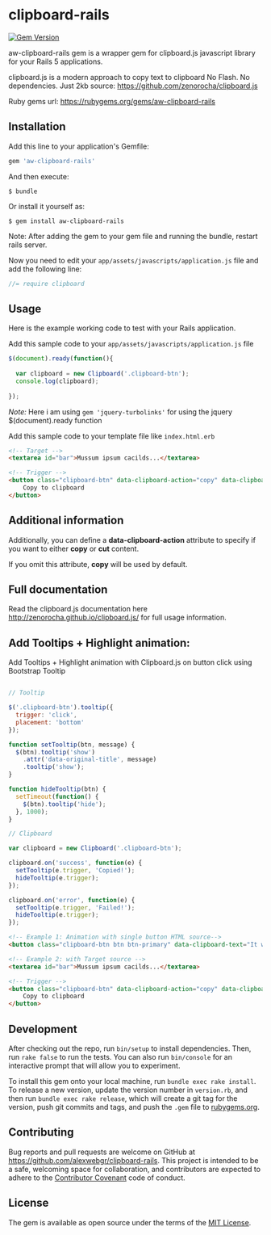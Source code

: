 # clipboard-rails
[![Gem Version](https://badge.fury.io/rb/aw-clipboard-rails.svg)](http://badge.fury.io/rb/aw-clipboard-rails)

aw-clipboard-rails gem is a wrapper gem for clipboard.js javascript library for your Rails 5 applications.

clipboard.js is a modern approach to copy text to clipboard No Flash. No dependencies. Just 2kb
source: https://github.com/zenorocha/clipboard.js

Ruby gems url: https://rubygems.org/gems/aw-clipboard-rails

## Installation

Add this line to your application's Gemfile:

```ruby
gem 'aw-clipboard-rails'
```

And then execute:

    $ bundle

Or install it yourself as:

    $ gem install aw-clipboard-rails

Note: After adding the gem to your gem file and running the bundle, restart rails server.

Now you need to edit your `app/assets/javascripts/application.js` file and add the following line:
``` javascript
//= require clipboard
```

## Usage

Here is the example working code to test with your Rails application.

Add this sample code to your `app/assets/javascripts/application.js` file

``` javascript
$(document).ready(function(){  
  
  var clipboard = new Clipboard('.clipboard-btn');
  console.log(clipboard);
	
});
```

*Note:* Here i am using `gem 'jquery-turbolinks'` for using the jquery $(document).ready function 

Add this sample code to your template file like `index.html.erb`

``` html
<!-- Target -->
<textarea id="bar">Mussum ipsum cacilds...</textarea>

<!-- Trigger -->
<button class="clipboard-btn" data-clipboard-action="copy" data-clipboard-target="#bar">
    Copy to clipboard
</button>
```
## Additional information

Additionally, you can define a **data-clipboard-action** attribute to specify if you want to either **copy** or **cut** content.

If you omit this attribute, **copy** will be used by default.

## Full documentation 

Read the clipboard.js documentation here http://zenorocha.github.io/clipboard.js/ for full usage information.


## Add Tooltips + Highlight animation: 

Add Tooltips + Highlight animation with Clipboard.js on button click using Bootstrap Tooltip

``` javascript

// Tooltip

$('.clipboard-btn').tooltip({
  trigger: 'click',
  placement: 'bottom'
});

function setTooltip(btn, message) {
  $(btn).tooltip('show')
    .attr('data-original-title', message)
    .tooltip('show');
}

function hideTooltip(btn) {
  setTimeout(function() {
    $(btn).tooltip('hide');
  }, 1000);
}

// Clipboard

var clipboard = new Clipboard('.clipboard-btn');

clipboard.on('success', function(e) {
  setTooltip(e.trigger, 'Copied!');
  hideTooltip(e.trigger);
});

clipboard.on('error', function(e) {
  setTooltip(e.trigger, 'Failed!');
  hideTooltip(e.trigger);
});
```

``` html
<!-- Example 1: Animation with single button HTML source-->
<button class="clipboard-btn btn btn-primary" data-clipboard-text="It worked!">Click me</button>

```

``` html
<!-- Example 2: with Target source -->
<textarea id="bar">Mussum ipsum cacilds...</textarea>

<!-- Trigger -->
<button class="clipboard-btn" data-clipboard-action="copy" data-clipboard-target="#bar">
    Copy to clipboard
</button>
```



## Development

After checking out the repo, run `bin/setup` to install dependencies. Then, run `rake false` to run the tests. You can also run `bin/console` for an interactive prompt that will allow you to experiment.

To install this gem onto your local machine, run `bundle exec rake install`. To release a new version, update the version number in `version.rb`, and then run `bundle exec rake release`, which will create a git tag for the version, push git commits and tags, and push the `.gem` file to [rubygems.org](https://rubygems.org).

## Contributing

Bug reports and pull requests are welcome on GitHub at https://github.com/alexwebgr/clipboard-rails. This project is intended to be a safe, welcoming space for collaboration, and contributors are expected to adhere to the [Contributor Covenant](http://contributor-covenant.org) code of conduct.


## License

The gem is available as open source under the terms of the [MIT License](http://opensource.org/licenses/MIT).

